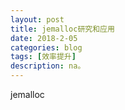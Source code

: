 ```yaml
---
layout: post
title: jemalloc研究和应用
date: 2018-2-05
categories: blog
tags: [效率提升]
description: na。
---
```




jemalloc






